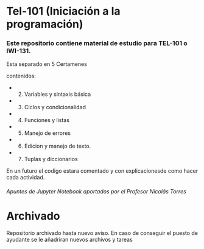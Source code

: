 # Tel-101 (Iniciación a la programación)
### Este repositorio contiene material de estudio para TEL-101 o IWI-131.

Esta separado en 5 Certamenes

contenidos:
- 2. Variables y sintaxis básica
- 3. Ciclos y condicionalidad
- 4. Funciones y listas
- 5. Manejo de errores
- 6. Edicion y manejo de texto.
- 7. Tuplas y diccionarios

En un futuro el codigo estara comentado y con explicacionesde como hacer cada actividad.

###### Apuntes de Jupyter Notebook aportados por el Profesor Nicolás Torres

# Archivado
Repositorio archivado hasta nuevo aviso.
En caso de conseguir el puesto de ayudante se le añadriran nuevos archivos y tareas

